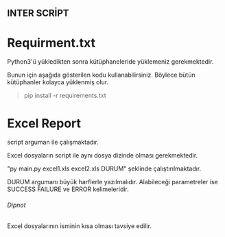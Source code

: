 ## INTER SCRİPT

# Requirment.txt

Python3'ü yükledikten sonra kütüphaneleride yüklemeniz gerekmektedir.

Bunun için aşağıda gösterilen kodu kullanabilirsiniz. Böylece bütün kütüphanler kolayca yüklenmiş olur.

> pip install -r requirements.txt


# Excel Report

script arguman ile çalışmaktadır.

Excel dosyaların script ile aynı dosya dizinde olması gerekmektedir.

"py main.py excel1.xls excel2.xls DURUM" şeklinde çalıştırılmaktadır.

DURUM argumanı büyük harflerle yazılmalıdır. Alabileceği parametreler ise SUCCESS FAILURE ve ERROR kelimeleridir.


###### Dipnot

Excel dosyalarının isminin kısa olması tavsiye edilir.
